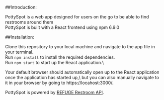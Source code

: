 ##Introduction:

PottySpot is a web app designed for users on the go to be able to find restrooms around them\
PottySpot is built with a React frontend using npm 6.9.0

##Installation:

Clone this repository to your local machine and navigate to the app file in your terminal.\
Run `npm install` to install the required dependencies.\
Run `npm start` to start up the React application.\

Your default browser should automatically open up to the React application once the application has started up,\ 
but you can also manually navigate to it in your browser by going to https://locahost:3000/.

PottySpot is powered by [REFUGE Restroom API](https://www.refugerestrooms.org/api/docs/).